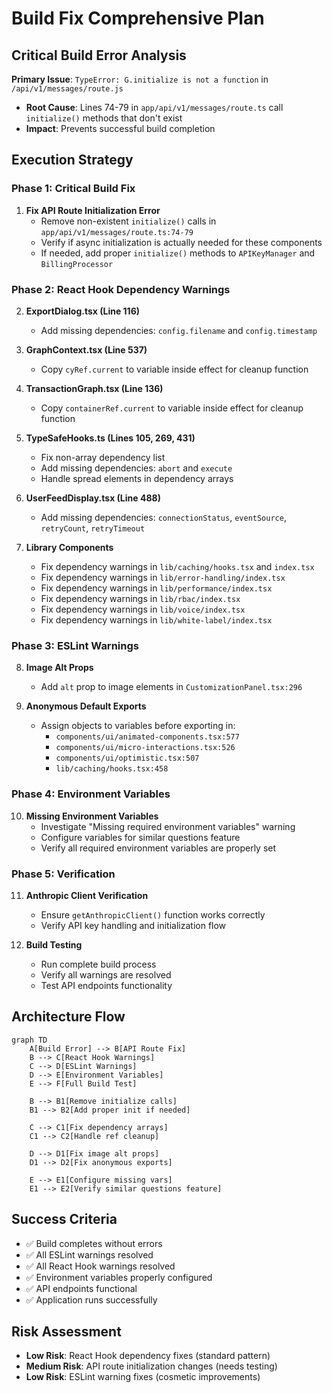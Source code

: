 # Build Fix Comprehensive Plan

## Critical Build Error Analysis

**Primary Issue**: `TypeError: G.initialize is not a function` in `/api/v1/messages/route.js`
- **Root Cause**: Lines 74-79 in `app/api/v1/messages/route.ts` call `initialize()` methods that don't exist
- **Impact**: Prevents successful build completion

## Execution Strategy

### Phase 1: Critical Build Fix
1. **Fix API Route Initialization Error**
   - Remove non-existent `initialize()` calls in `app/api/v1/messages/route.ts:74-79`
   - Verify if async initialization is actually needed for these components
   - If needed, add proper `initialize()` methods to `APIKeyManager` and `BillingProcessor`

### Phase 2: React Hook Dependency Warnings
2. **ExportDialog.tsx (Line 116)**
   - Add missing dependencies: `config.filename` and `config.timestamp`

3. **GraphContext.tsx (Line 537)**
   - Copy `cyRef.current` to variable inside effect for cleanup function

4. **TransactionGraph.tsx (Line 136)**
   - Copy `containerRef.current` to variable inside effect for cleanup function

5. **TypeSafeHooks.ts (Lines 105, 269, 431)**
   - Fix non-array dependency list
   - Add missing dependencies: `abort` and `execute`
   - Handle spread elements in dependency arrays

6. **UserFeedDisplay.tsx (Line 488)**
   - Add missing dependencies: `connectionStatus`, `eventSource`, `retryCount`, `retryTimeout`

7. **Library Components**
   - Fix dependency warnings in `lib/caching/hooks.tsx` and `index.tsx`
   - Fix dependency warnings in `lib/error-handling/index.tsx`
   - Fix dependency warnings in `lib/performance/index.tsx`
   - Fix dependency warnings in `lib/rbac/index.tsx`
   - Fix dependency warnings in `lib/voice/index.tsx`
   - Fix dependency warnings in `lib/white-label/index.tsx`

### Phase 3: ESLint Warnings
8. **Image Alt Props**
   - Add `alt` prop to image elements in `CustomizationPanel.tsx:296`

9. **Anonymous Default Exports**
   - Assign objects to variables before exporting in:
     - `components/ui/animated-components.tsx:577`
     - `components/ui/micro-interactions.tsx:526`
     - `components/ui/optimistic.tsx:507`
     - `lib/caching/hooks.tsx:458`

### Phase 4: Environment Variables
10. **Missing Environment Variables**
    - Investigate "Missing required environment variables" warning
    - Configure variables for similar questions feature
    - Verify all required environment variables are properly set

### Phase 5: Verification
11. **Anthropic Client Verification**
    - Ensure `getAnthropicClient()` function works correctly
    - Verify API key handling and initialization flow

12. **Build Testing**
    - Run complete build process
    - Verify all warnings are resolved
    - Test API endpoints functionality

## Architecture Flow

```mermaid
graph TD
    A[Build Error] --> B[API Route Fix]
    B --> C[React Hook Warnings]
    C --> D[ESLint Warnings]
    D --> E[Environment Variables]
    E --> F[Full Build Test]
    
    B --> B1[Remove initialize calls]
    B1 --> B2[Add proper init if needed]
    
    C --> C1[Fix dependency arrays]
    C1 --> C2[Handle ref cleanup]
    
    D --> D1[Fix image alt props]
    D1 --> D2[Fix anonymous exports]
    
    E --> E1[Configure missing vars]
    E1 --> E2[Verify similar questions feature]
```

## Success Criteria
- ✅ Build completes without errors
- ✅ All ESLint warnings resolved
- ✅ All React Hook warnings resolved
- ✅ Environment variables properly configured
- ✅ API endpoints functional
- ✅ Application runs successfully

## Risk Assessment
- **Low Risk**: React Hook dependency fixes (standard pattern)
- **Medium Risk**: API route initialization changes (needs testing)
- **Low Risk**: ESLint warning fixes (cosmetic improvements)